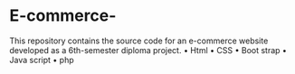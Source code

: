 # E-commerce-
This repository contains the source code for an e-commerce website developed as a 6th-semester diploma project.
•	Html
•	CSS
•	Boot strap
•	Java script 
•	php
